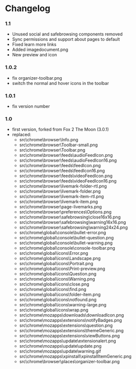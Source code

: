 # Changelog

### 1.1
- Unused social and safebrowsing components removed
- Sync permissions and support about pages to default
- Fixed learn more links
- Added imagedocument.png
- New preview and icon

### 1.0.2
- fix organizer-toolbar.png
- switch the normal and hover icons in the toolbar

### 1.0.1
- fix version number

### 1.0
- first version, forked from Fox 2 The Moon (3.0.1)
- replaced:
  - src\chrome\browser\Info.png
  - src\chrome\browser\Toolbar-small.png
  - src\chrome\browser\Toolbar.png
  - src\chrome\browser\feeds\audioFeedIcon.png
  - src\chrome\browser\feeds\audioFeedIcon16.png
  - src\chrome\browser\feeds\feedIcon.png
  - src\chrome\browser\feeds\feedIcon16.png
  - src\chrome\browser\feeds\videoFeedIcon.png
  - src\chrome\browser\feeds\videoFeedIcon16.png
  - src\chrome\browser\livemark-folder-rtl.png
  - src\chrome\browser\livemark-folder.png
  - src\chrome\browser\livemark-item-rtl.png
  - src\chrome\browser\livemark-item.png
  - src\chrome\browser\page-livemarks.png
  - src\chrome\browser\preferences\Options.png
  - src\chrome\browser\safebrowsing\close16x16.png
  - src\chrome\browser\safebrowsing\warning16x16.png
  - src\chrome\browser\safebrowsing\warning24x24.png
  - src\chrome\global\console\bullet-error.png
  - src\chrome\global\console\bullet-question.png
  - src\chrome\global\console\bullet-warning.png
  - src\chrome\global\console\console-toolbar.png
  - src\chrome\global\icons\Error.png
  - src\chrome\global\icons\Landscape.png
  - src\chrome\global\icons\Portrait.png
  - src\chrome\global\icons\Print-preview.png
  - src\chrome\global\icons\Question.png
  - src\chrome\global\icons\Warning.png
  - src\chrome\global\icons\close.png
  - src\chrome\global\icons\find.png
  - src\chrome\global\icons\folder-item.png
  - src\chrome\global\icons\notfound.png
  - src\chrome\global\icons\warning-large.png
  - src\chrome\global\icons\wrap.png
  - src\chrome\mozapps\downloads\downloadIcon.png
  - src\chrome\mozapps\extensions\notifyBadges.png
  - src\chrome\mozapps\extensions\question.png
  - src\chrome\mozapps\extensions\themeGeneric.png
  - src\chrome\mozapps\extensions\viewButtons.png
  - src\chrome\mozapps\update\extensionalert.png
  - src\chrome\mozapps\update\update.png
  - src\chrome\mozapps\update\warning.gif
  - src\chrome\mozapps\xpinstall\xpinstallItemGeneric.png
  - src\chrome\browser\places\organizer-toolbar.png
